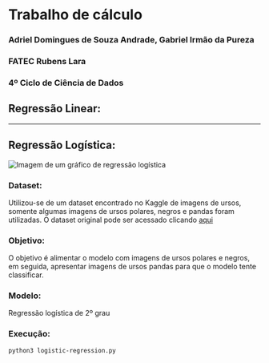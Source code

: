 # Trabalho de cálculo
### Adriel Domingues de Souza Andrade, Gabriel Irmão da Pureza
### FATEC Rubens Lara
### 4º Ciclo de Ciência de Dados

## Regressão Linear:

---

## Regressão Logística:
![Imagem de um gráfico de regressão logística](https://www.hashtagtreinamentos.com/wp-content/uploads/2022/12/REGRESSAO-LOGISTICA-3.png)

### Dataset:
Utilizou-se de um dataset encontrado no Kaggle de imagens de ursos, somente algumas imagens de ursos polares, negros e pandas foram utilizadas. O dataset original pode ser acessado clicando [aqui](https://www.kaggle.com/datasets/hoturam/bear-dataset)

### Objetivo:
O objetivo é alimentar o modelo com imagens de ursos polares e negros, em seguida, apresentar imagens de ursos pandas para que o modelo tente classificar.

### Modelo:
Regressão logística de 2º grau 

### Execução:
```bash
python3 logistic-regression.py
```